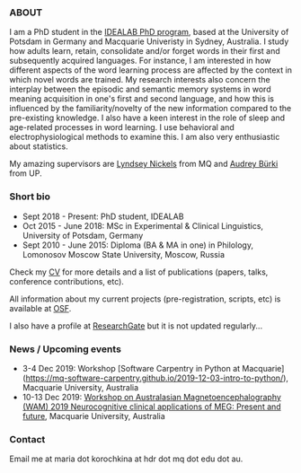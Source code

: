 ### ABOUT

I am a PhD student in the [IDEALAB PhD program](https://phd-idealab.com/), based at the University of Potsdam in Germany and Macquarie Univeristy in Sydney, Australia. I study how adults learn, retain, consolidate and/or forget words in their first and subsequently acquired languages. For instance, I am interested in how different aspects of the word learning process are affected by the context in which novel words are trained. My research interests also concern the interplay between the episodic and semantic memory systems in word meaning acquisition in one's first and second language, and how this is influenced by the familiarity/novelty of the new information compared to the pre-existing knowledge. I also have a keen interest in the role of sleep and age-related processes in word learning. I use behavioral and electrophysiological methods to examine this. I am also very enthusiastic about statistics.

My amazing supervisors are [Lyndsey Nickels](https://researchers.mq.edu.au/en/persons/lyndsey-nickels) from MQ and [Audrey Bürki](https://www.uni-potsdam.de/en/ling/staff-list/audreybuerki.html) from UP.

### Short bio

* Sept 2018 - Present: PhD student, IDEALAB
* Oct 2015 - June 2018: MSc in Experimental & Clinical Linguistics, University of Potsdam, Germany
* Sept 2010 - June 2015: Diploma (BA & MA in one) in Philology, Lomonosov Moscow State University, Moscow, Russia

Check my [CV](CVacademic.pdf) for more details and a list of publications (papers, talks, conference contributions, etc).

All information about my current projects (pre-registration, scripts, etc) is available at [OSF](https://osf.io/zf8px/).

I also have a profile at [ResearchGate](https://www.researchgate.net/profile/Maria_Korochkina) but it is not updated regularly...

### News / Upcoming events

* 3-4 Dec 2019: Workshop [Software Carpentry in Python at Macquarie] (https://mq-software-carpentry.github.io/2019-12-03-intro-to-python/), Macquarie University, Australia
* 10-13 Dec 2019: [Workshop on Australasian Magnetoencephalography (WAM) 2019 Neurocognitive clinical applications of MEG: Present and future](https://www.mq.edu.au/about/about-the-university/faculties-and-departments/faculty-of-human-sciences/departments-and-centres/department-of-cognitive-science/news-and-events/events/events2/workshop-on-australasian-magnetoencephalography-wam-2019-neurocognitive-clinical-applications-of-meg-present-and-future), Macquarie University, Australia

### Contact

Email me at maria dot korochkina at hdr dot mq dot edu dot au.
